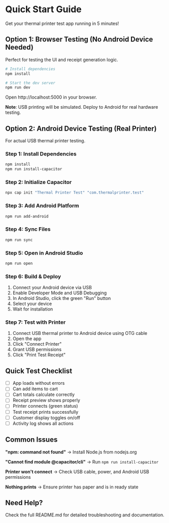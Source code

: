 # Quick Start Guide

Get your thermal printer test app running in 5 minutes!

## Option 1: Browser Testing (No Android Device Needed)

Perfect for testing the UI and receipt generation logic.

```bash
# Install dependencies
npm install

# Start the dev server
npm run dev
```

Open http://localhost:5000 in your browser.

**Note**: USB printing will be simulated. Deploy to Android for real hardware testing.

## Option 2: Android Device Testing (Real Printer)

For actual USB thermal printer testing.

### Step 1: Install Dependencies
```bash
npm install
npm run install-capacitor
```

### Step 2: Initialize Capacitor
```bash
npx cap init "Thermal Printer Test" "com.thermalprinter.test"
```

### Step 3: Add Android Platform
```bash
npm run add-android
```

### Step 4: Sync Files
```bash
npm run sync
```

### Step 5: Open in Android Studio
```bash
npm run open
```

### Step 6: Build & Deploy
1. Connect your Android device via USB
2. Enable Developer Mode and USB Debugging
3. In Android Studio, click the green "Run" button
4. Select your device
5. Wait for installation

### Step 7: Test with Printer
1. Connect USB thermal printer to Android device using OTG cable
2. Open the app
3. Click "Connect Printer"
4. Grant USB permissions
5. Click "Print Test Receipt"

## Quick Test Checklist

- [ ] App loads without errors
- [ ] Can add items to cart
- [ ] Cart totals calculate correctly
- [ ] Receipt preview shows properly
- [ ] Printer connects (green status)
- [ ] Test receipt prints successfully
- [ ] Customer display toggles on/off
- [ ] Activity log shows all actions

## Common Issues

**"npm: command not found"**
→ Install Node.js from nodejs.org

**"Cannot find module @capacitor/cli"**
→ Run `npm run install-capacitor`

**Printer won't connect**
→ Check USB cable, power, and Android USB permissions

**Nothing prints**
→ Ensure printer has paper and is in ready state

## Need Help?

Check the full README.md for detailed troubleshooting and documentation.
